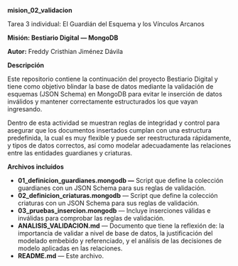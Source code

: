 ﻿**mision\_02\_validacion**

Tarea 3 individual: El Guardián del Esquema y los Vínculos Arcanos

**Misión: Bestiario Digital — MongoDB**

**Autor:** Freddy Cristhian Jiménez Dávila

**Descripción**

Este repositorio contiene la continuación del proyecto Bestiario Digital y tiene como objetivo blindar la base de datos mediante la validación de esquemas (JSON Schema) en MongoDB para evitar le inserción de datos inválidos y mantener correctamente estructurados los que vayan ingresando.

Dentro de esta actividad se muestran reglas de integridad y control para asegurar que los documentos insertados cumplan con una estructura predefinida, la cual es muy flexible y puede ser reestructurada rápidamente, y tipos de datos correctos, así como modelar adecuadamente las relaciones entre las entidades guardianes y criaturas.

**Archivos incluidos**

- **01\_definicion\_guardianes.mongodb —** Script que define la colección guardianes con un JSON Schema para sus reglas de validación.
- **02\_definicion\_criaturas.mongodb** — Script que define la colección criaturas con un JSON Schema para sus reglas de validación.
- **03\_pruebas\_insercion.mongodb** — Incluye inserciones válidas e inválidas para comprobar las reglas de validación.
- **ANALISIS\_VALIDACION.md** — Documento que tiene la reflexión de: la importancia de validar a nivel de base de datos, la justificación del modelado embebido y referenciado, y el análisis de las decisiones de modelo aplicadas en las relaciones.
- **README.md** — Este archivo.

